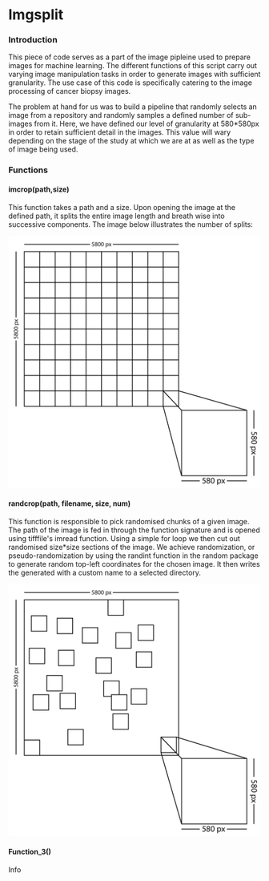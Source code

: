 # Imgsplit
### Introduction
This piece of code serves as a part of the image pipleine used to prepare images for machine learning. The different functions of this script carry out varying image manipulation tasks in order to generate images with sufficient granularity. The use case of this code is specifically catering to the image processing of cancer biopsy images. 

The problem at hand for us was to build a pipeline that randomly selects an image from a repository and randomly samples a defined number of sub-images from it. Here, we have defined our level of granularity at 580\*580px in order to retain sufficient detail in the images. This value will wary depending on the stage of the study at which we are at as well as the type of image being used.

### Functions
#### imcrop(path,size)
This function takes a path and a size. Upon opening the image at the defined path, it splits the entire image length and breath wise into successive components. The image below illustrates the number of splits:


<img src="./images/imgrop-01.png?raw=true" width="600" classsname="mx-y"/>



#### randcrop(path, filename, size, num)
This function is responsible to pick randomised chunks of a given image. The path of the image is fed in through the function signature and is opened using tifffile's imread function. Using a simple for loop we then cut out randomised size\*size sections of the image. We achieve randomization, or pseudo-randomization by using the randint function in the random package to generate random top-left coordinates for the chosen image. It then writes the generated with a custom name to a selected directory.

<img src="./images/randcrop-01.png?raw=true" width="600" classsname="mx-y"/>



#### Function_3()
Info
